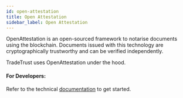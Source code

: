 ```yaml
---
id: open-attestation
title: Open Attestation
sidebar_label: Open Attestation
---
```


OpenAttestation is an open-sourced framework to notarise documents using the blockchain. Documents issued with this technology are cryptographically trustworthy and can be verified independently.

TradeTrust uses OpenAttestation under the hood.

#### For Developers:

Refer to the technical [documentation](https://www.openattestation.com/docs/getting-started) to get started.
